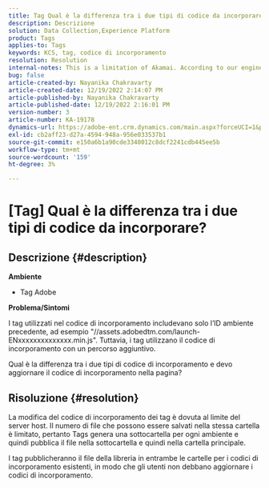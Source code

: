 ```yaml
---
title: Tag Qual è la differenza tra i due tipi di codice da incorporare?
description: Descrizione
solution: Data Collection,Experience Platform
product: Tags
applies-to: Tags
keywords: KCS, tag, codice di incorporamento
resolution: Resolution
internal-notes: This is a limitation of Akamai. According to our engineer.
bug: false
article-created-by: Nayanika Chakravarty
article-created-date: 12/19/2022 2:14:07 PM
article-published-by: Nayanika Chakravarty
article-published-date: 12/19/2022 2:16:01 PM
version-number: 3
article-number: KA-19178
dynamics-url: https://adobe-ent.crm.dynamics.com/main.aspx?forceUCI=1&pagetype=entityrecord&etn=knowledgearticle&id=208daf63-a77f-ed11-81ac-6045bd006079
exl-id: cb2aff23-d27a-4594-948a-956e033537b1
source-git-commit: e150a6b1a90cde3340012c8dcf2241cdb445ee5b
workflow-type: tm+mt
source-wordcount: '159'
ht-degree: 3%

---
```


# [Tag] Qual è la differenza tra i due tipi di codice da incorporare?

## Descrizione {#description}


<b>Ambiente</b>

- Tag Adobe

<b>Problema/Sintomi</b>

I tag utilizzati nel codice di incorporamento includevano solo l’ID ambiente precedente, ad esempio &quot;//assets.adobedtm.com/launch-ENxxxxxxxxxxxxxx.min.js&quot;. Tuttavia, i tag utilizzano il codice di incorporamento con un percorso aggiuntivo.

Qual è la differenza tra i due tipi di codice di incorporamento e devo aggiornare il codice di incorporamento nella pagina?


## Risoluzione {#resolution}


La modifica del codice di incorporamento dei tag è dovuta al limite del server host. Il numero di file che possono essere salvati nella stessa cartella è limitato, pertanto Tags genera una sottocartella per ogni ambiente e quindi pubblica il file nella sottocartella e quindi nella cartella principale.

I tag pubblicheranno il file della libreria in entrambe le cartelle per i codici di incorporamento esistenti, in modo che gli utenti non debbano aggiornare i codici di incorporamento.
